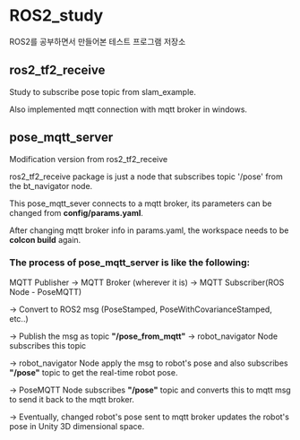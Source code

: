 # ROS2_study
ROS2를 공부하면서 만들어본 테스트 프로그램 저장소

## ros2_tf2_receive
Study to subscribe pose topic from slam_example.

Also implemented mqtt connection with mqtt broker in windows.

## pose_mqtt_server
Modification version from ros2_tf2_receive

ros2_tf2_receive package is just a node that subscribes topic '/pose' from the bt_navigator node.

This pose_mqtt_sever connects to a mqtt broker, its parameters can be changed from **config/params.yaml**.

After changing mqtt broker info in params.yaml, the workspace needs to be **colcon build** again.

### **The process of pose_mqtt_server is like the following:**

MQTT Publisher -> MQTT Broker (wherever it is) -> MQTT Subscriber(ROS Node - PoseMQTT)

-> Convert to ROS2 msg (PoseStamped, PoseWithCovarianceStamped, etc..)

-> Publish the msg as topic **"/pose_from_mqtt"** -> robot_navigator Node subscribes this topic

-> robot_navigator Node apply the msg to robot's pose and also subscribes **"/pose"** topic to get the real-time robot pose.

-> PoseMQTT Node subscribes **"/pose"** topic and converts this to mqtt msg to send it back to the mqtt broker.

-> Eventually, changed robot's pose sent to mqtt broker updates the robot's pose in Unity 3D dimensional space.
